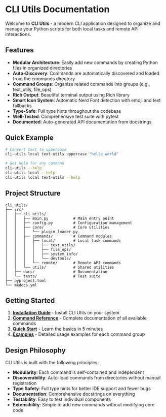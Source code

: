 # CLI Utils Documentation

Welcome to **CLI Utils** - a modern CLI application designed to organize and manage your Python scripts for both local tasks and remote API interactions.

## Features

- **Modular Architecture**: Easily add new commands by creating Python files in organized directories
- **Auto-Discovery**: Commands are automatically discovered and loaded from the commands directory
- **Command Groups**: Organize related commands into groups (e.g., text_utils, file_ops)
- **Rich Output**: Beautiful terminal output using Rich library
- **Smart Icon System**: Automatic Nerd Font detection with emoji and text fallbacks
- **Type-Safe**: Full type hints throughout the codebase
- **Well-Tested**: Comprehensive test suite with pytest
- **Documented**: Auto-generated API documentation from docstrings

## Quick Example

```bash
# Convert text to uppercase
cli-utils local text-utils uppercase "hello world"

# Get help for any command
cli-utils --help
cli-utils local --help
cli-utils local text-utils --help
```

## Project Structure

```
cli_utils/
├── src/
│   ├── cli_utils/
│   │   ├── main.py           # Main entry point
│   │   ├── config.py         # Configuration management
│   │   ├── core/             # Core utilities
│   │   │   └── plugin_loader.py
│   │   ├── commands/         # Command modules
│   │   │   ├── local/        # Local task commands
│   │   │   │   ├── text_utils/
│   │   │   │   ├── file_ops/
│   │   │   │   ├── system_info/
│   │   │   │   └── devtools/
│   │   │   └── remote/       # Remote API commands
│   │   └── utils/            # Shared utilities
│   ├── docs/                 # Documentation
│   └── tests/                # Test suite
├── pyproject.toml
└── mkdocs.yml
```

## Getting Started

1. **[Installation Guide](getting-started/installation.md)** - Install CLI Utils on your system
2. **[Command Reference](reference/commands.md)** - Complete documentation of all available commands
3. **[Quick Start](getting-started/quickstart.md)** - Learn the basics in 5 minutes
4. **[Examples](examples/)** - Detailed usage examples for each command group

## Design Philosophy

CLI Utils is built with the following principles:

- **Modularity**: Each command is self-contained and independent
- **Discoverability**: Auto-load commands from directories without manual registration
- **Type Safety**: Full type hints for better IDE support and fewer bugs
- **Documentation**: Comprehensive docstrings on everything
- **Testability**: Easy to test individual components
- **Extensibility**: Simple to add new commands without modifying core code
